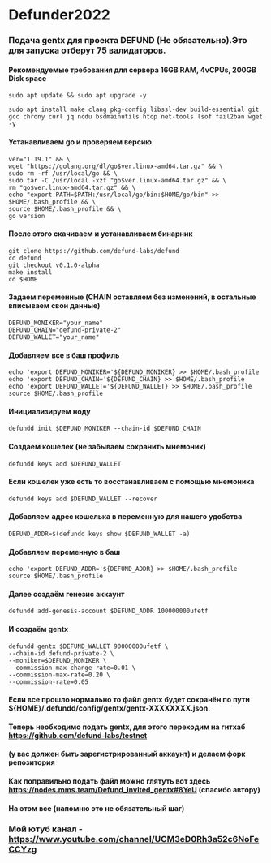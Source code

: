 # Defunder2022
### Подача gentx для проекта DEFUND (Не обязательно).Это для запуска отберут 75 валидаторов.

#### Рекомендуемые требования для сервера 16GB RAM, 4vCPUs, 200GB Disk space

```
sudo apt update && sudo apt upgrade -y
```

```
sudo apt install make clang pkg-config libssl-dev build-essential git gcc chrony curl jq ncdu bsdmainutils htop net-tools lsof fail2ban wget -y
```

#### Устанавливаем go и проверяем версию

```
ver="1.19.1" && \
wget "https://golang.org/dl/go$ver.linux-amd64.tar.gz" && \
sudo rm -rf /usr/local/go && \
sudo tar -C /usr/local -xzf "go$ver.linux-amd64.tar.gz" && \
rm "go$ver.linux-amd64.tar.gz" && \
echo "export PATH=$PATH:/usr/local/go/bin:$HOME/go/bin" >> $HOME/.bash_profile && \
source $HOME/.bash_profile && \
go version
```

#### После этого скачиваем и устанавливаем бинарник

```
git clone https://github.com/defund-labs/defund
cd defund
git checkout v0.1.0-alpha
make install
cd $HOME
```

#### Задаем переменные (CHAIN оставляем без изменений, в остальные вписываем свои данные)

```
DEFUND_MONIKER="your_name"
DEFUND_CHAIN="defund-private-2"
DEFUND_WALLET="your_name"
```

#### Добавляем все в баш профиль

```
echo 'export DEFUND_MONIKER='${DEFUND_MONIKER} >> $HOME/.bash_profile
echo 'export DEFUND_CHAIN='${DEFUND_CHAIN} >> $HOME/.bash_profile
echo 'export DEFUND_WALLET='${DEFUND_WALLET} >> $HOME/.bash_profile
source $HOME/.bash_profile
```

#### Инициализируем ноду

```
defundd init $DEFUND_MONIKER --chain-id $DEFUND_CHAIN
```

#### Создаем кошелек (не забываем сохранить мнемоник)

```
defundd keys add $DEFUND_WALLET
```

#### Если кошелек уже есть то восстанавливаем с помощью мнемоника

```
defundd keys add $DEFUND_WALLET --recover
```

#### Добавляем адрес кошелька в переменную для нашего удобства

```
DEFUND_ADDR=$(defundd keys show $DEFUND_WALLET -a)
```

#### Добавляем переменную в баш

```
echo 'export DEFUND_ADDR='${DEFUND_ADDR} >> $HOME/.bash_profile
source $HOME/.bash_profile
```

#### Далее создаём генезис аккаунт

```
defundd add-genesis-account $DEFUND_ADDR 100000000ufetf
```

#### И создаём gentx

```
defundd gentx $DEFUND_WALLET 90000000ufetf \
--chain-id defund-private-2 \
--moniker=$DEFUND_MONIKER \
--commission-max-change-rate=0.01 \
--commission-max-rate=0.20 \
--commission-rate=0.05 
```

#### Если все прошло нормально то файл gentx будет сохранён по пути ${HOME}/.defundd/config/gentx/gentx-XXXXXXXX.json.

#### Теперь необходимо подать gentx, для этого переходим на гитхаб https://github.com/defund-labs/testnet
#### (у вас должен быть зарегистрированный аккаунт) и делаем форк репозитория

#### Как поправильно подать файл можно глятуть вот здесь https://nodes.mms.team/Defund_invited_gentx#8YeU (спасибо автору)

#### На этом все (напомню это не обязательный шаг)

### Мой ютуб канал -  https://www.youtube.com/channel/UCM3eD0Rh3a52c6NoFeCCYzg
